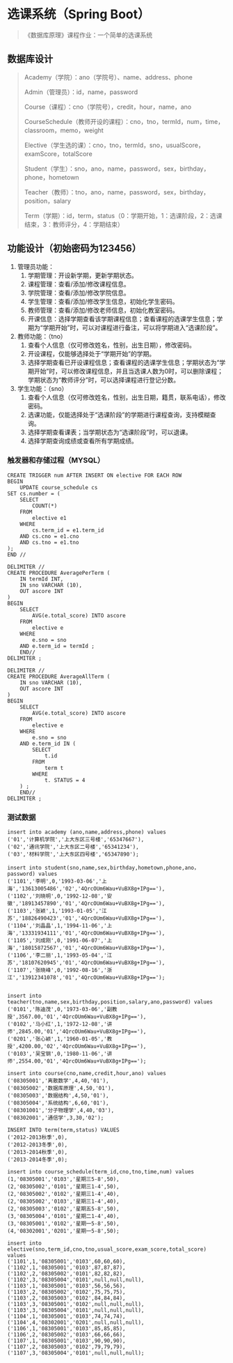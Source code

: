 # 选课系统（Spring Boot）
> 《数据库原理》课程作业：一个简单的选课系统
## 数据库设计

> Academy（学院）：ano（学院号）、name、address、phone
>
> Admin（管理员）：id，name，password
>
> Course（课程）：cno（学院号），credit，hour，name，ano
>
> CourseSchedule（教师开设的课程）：cno，tno，termId，num，time，classroom，memo，weight
>
> Elective（学生选的课）：cno，tno，termId，sno，usualScore，examScore，totalScore
>
> Student（学生）：sno，ano，name，password，sex，birthday，phone，hometown
>
> Teacher（教师）：tno，ano，name，password，sex，birthday，position，salary
>
> Term（学期）：id，term，status（0：学期开始，1：选课阶段，2：选课结束，3：教师评分，4：学期结束）

## 功能设计（初始密码为123456）

1. 管理员功能：
   1. 学期管理：开设新学期，更新学期状态。
   2. 课程管理：查看/添加/修改课程信息。
   3. 学院管理：查看/添加/修改学院信息。
   4. 学生管理：查看/添加/修改学生信息，初始化学生密码。
   5. 教师管理：查看/添加/修改老师信息，初始化教室密码。
   6. 开课信息：选择学期查看该学期课程信息；查看课程的选课学生信息；学期为“学期开始”时，可以对课程进行备注，可以将学期进入“选课阶段”。
2. 教师功能：（tno）
   1. 查看个人信息（仅可修改姓名，性别，出生日期），修改密码。
   2. 开设课程，仅能够选择处于“学期开始”的学期。
   3. 选择学期查看已开设课程信息；查看课程的选课学生信息；学期状态为“学期开始”时，可以修改课程信息，并且当选课人数为0时，可以删除课程；学期状态为“教师评分”时，可以选择课程进行登记分数。
3. 学生功能：（sno）
   1. 查看个人信息（仅可修改姓名，性别，出生日期，籍贯，联系电话），修改密码。
   2. 选课功能，仅能选择处于“选课阶段”的学期进行课程查询，支持模糊查询。
   3. 选择学期查看课表；当学期状态为“选课阶段”时，可以退课。
   4. 选择学期查询成绩或查看所有学期成绩。

### 触发器和存储过程（MYSQL）

```mysql
CREATE TRIGGER num AFTER INSERT ON elective FOR EACH ROW
BEGIN
	UPDATE course_schedule cs
SET cs.number = (
	SELECT
		COUNT(*)
	FROM
		elective e1
	WHERE
		cs.term_id = e1.term_id
	AND cs.cno = e1.cno
	AND cs.tno = e1.tno
);
END //

DELIMITER //
CREATE PROCEDURE AveragePerTerm (
	IN termId INT,
	IN sno VARCHAR (10),
	OUT ascore INT
)
BEGIN
	SELECT
		AVG(e.total_score) INTO ascore
	FROM
		elective e
	WHERE
		e.sno = sno
	AND e.term_id = termId ;
	END//
DELIMITER ;

DELIMITER //
CREATE PROCEDURE AverageAllTerm (
	IN sno VARCHAR (10),
	OUT ascore INT
)
BEGIN
	SELECT
		AVG(e.total_score) INTO ascore
	FROM
		elective e
	WHERE
		e.sno = sno
	AND e.term_id IN (
		SELECT
			t.id
		FROM
			term t
		WHERE
			t. STATUS = 4
	) ;
	END//
DELIMITER ;
```

### 测试数据

```mysql
insert into academy (ano,name,address,phone) values
('01','计算机学院','上大东区三号楼','65347667'),
('02','通讯学院','上大东区二号楼','65341234'),
('03','材料学院','上大东区四号楼','65347890');

insert into student(sno,name,sex,birthday,hometown,phone,ano，password) values
('1101','李明',0,'1993-03-06','上海','13613005486','02','4QrcOUm6Wau+VuBX8g+IPg=='),
('1102','刘晓明',0,'1992-12-08','安徽','18913457890','01','4QrcOUm6Wau+VuBX8g+IPg=='),
('1103','张颖',1,'1993-01-05','江苏','18826490423','01','4QrcOUm6Wau+VuBX8g+IPg=='),
('1104','刘晶晶',1,'1994-11-06','上海','13331934111','01','4QrcOUm6Wau+VuBX8g+IPg=='),
('1105','刘成刚',0,'1991-06-07','上海','18015872567','01','4QrcOUm6Wau+VuBX8g+IPg=='),
('1106','李二丽',1,'1993-05-04','江苏','18107620945','01','4QrcOUm6Wau+VuBX8g+IPg=='),
('1107','张晓峰',0,'1992-08-16','浙江','13912341078','01','4QrcOUm6Wau+VuBX8g+IPg==');


insert into teacher(tno,name,sex,birthday,position,salary,ano,password) values
('0101','陈迪茂',0,'1973-03-06','副教授',3567.00,'01','4QrcOUm6Wau+VuBX8g+IPg=='),
('0102','马小红',1,'1972-12-08','讲师',2845.00,'01','4QrcOUm6Wau+VuBX8g+IPg=='),
('0201','张心颖',1,'1960-01-05','教授',4200.00,'02','4QrcOUm6Wau+VuBX8g+IPg=='),
('0103','吴宝钢',0,'1980-11-06','讲师',2554.00,'01','4QrcOUm6Wau+VuBX8g+IPg==');

insert into course(cno,name,credit,hour,ano) values
('08305001','离散数学',4,40,'01'),
('08305002','数据库原理',4,50,'01'),
('08305003','数据结构',4,50,'01'),
('08305004','系统结构',6,60,'01'),
('08301001','分子物理学',4,40,'03'),
('08302001','通信学',3,30,'02');

INSERT INTO term(term,status) VALUES
('2012-2013秋季',0),
('2012-2013冬季',0),
('2013-2014秋季',0),
('2013-2014冬季',0);

insert into course_schedule(term_id,cno,tno,time,num) values
(1,'08305001','0103','星期三5-8',50),
(2,'08305002','0101','星期三1-4',50),
(2,'08305002','0102','星期三1-4',40),
(2,'08305002','0103','星期三1-4',40),
(2,'08305003','0102','星期五5-8',50),
(3,'08305004','0101','星期二1-4',40),
(3,'08305001','0102','星期一5-8',50),
(4,'08302001','0201','星期一5-8',50);

insert into elective(sno,term_id,cno,tno,usual_score,exam_score,total_score) values
('1101',1,'08305001','0103',60,60,60),
('1102',1,'08305001','0103',87,87,87),
('1102',2,'08305002','0101',82,82,82),
('1102',3,'08305004','0101',null,null,null),
('1103',1,'08305001','0103',56,56,56),
('1103',2,'08305002','0102',75,75,75),
('1103',2,'08305003','0102',84,84,84),
('1103',3,'08305001','0102',null,null,null),
('1103',3,'08305004','0101',null,null,null),
('1104',1,'08305001','0103',74,74,74),
('1104',4,'08302001','0201',null,null,null),
('1106',1,'08305001','0103',85,85,85),
('1106',2,'08305002','0103',66,66,66),
('1107',1,'08305001','0103',90,90,90),
('1107',2,'08305003','0102',79,79,79),
('1107',3,'08305004','0101',null,null,null);
```

